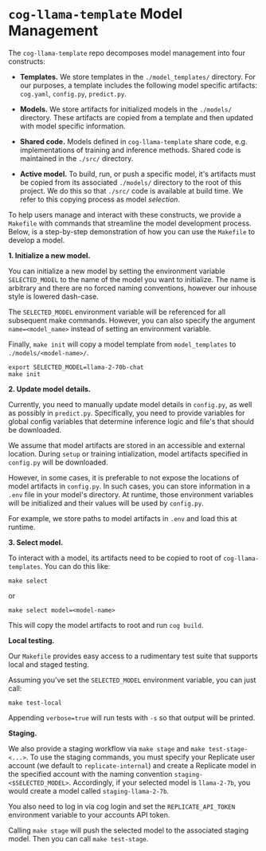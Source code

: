 # `cog-llama-template` Model Management

The `cog-llama-template` repo decomposes model management into four constructs:

* **Templates.** We store templates in the `./model_templates/` directory. For our purposes, a template includes the following model specific artifacts: `cog.yaml`, `config.py`, `predict.py`. 

* **Models.** We store artifacts for initialized models in the `./models/` directory. These artifacts are copied from a template and then updated with model specific information. 

* **Shared code.** Models defined in `cog-llama-template` share code, e.g. implementations of training and inference methods. Shared code is maintained in the `./src/` directory. 

* **Active model.** To build, run, or push a specific model, it's artifacts must be copied from its associated `./models/` directory to the root of this project. We do this so that `./src/` code is available at build time. We refer to this copying process as model *selection*.

To help users manage and interact with these constructs, we provide a `Makefile` with commands that streamline the model development process. Below, is a step-by-step demonstration of how you can use the `Makefile` to develop a model. 

**1. Initialize a new model.**

You can initialize a new model by setting the environment variable `SELECTED_MODEL` to the name of the model you want to initialize. The name is arbitrary and there are no forced naming conventions, however our inhouse style is lowered dash-case. 

The `SELECTED_MODEL` environment variable will be referenced for all subsequent make commands. However, you can also specify the argument `name=<model_name>` instead of setting an environment variable. 

Finally, `make init` will copy a model template from `model_templates` to `./models/<model-name>/`.

```
export SELECTED_MODEL=llama-2-70b-chat
make init
```

**2. Update model details.**

Currently, you need to manually update model details in `config.py`, as well as possibly in `predict.py`. Specifically, you need to provide variables for global config variables that determine inference logic and file's that should be downloaded. 

We assume that model artifacts are stored in an accessible and external location. During `setup` or training intialization, model artifacts specified in `config.py` will be downloaded. 

However, in some cases, it is preferable to not expose the locations of model artifacts in `config.py`. In such cases, you can store information in a `.env` file in your model's directory. At runtime, those environment variables will be initialized and their values will be used by `config.py`. 

For example, we store paths to model artifacts in `.env` and load this at runtime.

**3. Select model.**

To interact with a model, its artifacts need to be copied to root of `cog-llama-templates`. You can do this like:

 ```make select``` 

 or 

 ```make select model=<model-name>```

 This will copy the model artifacts to root and run `cog build`. 

**Local testing.**

Our `Makefile` provides easy access to a rudimentary test suite that supports local and staged testing.

Assuming you've set the `SELECTED_MODEL` environment variable, you can just call:

`make test-local`

Appending `verbose=true` will run tests with `-s` so that output will be printed.

**Staging.**

We also provide a staging workflow via `make stage` and `make test-stage-<...>`. To use the staging commands, you must specify your Replicate user account (we default to `replicate-internal`) and create a Replicate model in the specified account with the naming convention `staging-<$SELECTED_MODEL>`. Accordingly, if your selected model is `llama-2-7b`, you would create a model called `staging-llama-2-7b`. 

You also need to log in via cog login and set the `REPLICATE_API_TOKEN` environment variable to your accounts API token. 

Calling `make stage` will push the selected model to the associated staging model. Then you can call `make test-stage`. 





